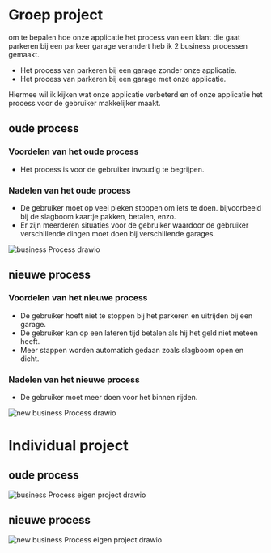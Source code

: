 # Groep project

om te bepalen hoe onze applicatie het process van een klant die gaat parkeren bij een parkeer garage verandert heb ik 2 business processen gemaakt.
- Het process van parkeren bij een garage zonder onze applicatie.
- Het process van parkeren bij een garage met onze applicatie.

Hiermee wil ik kijken wat onze applicatie verbeterd en of onze applicatie het process voor de gebruiker makkelijker maakt.

## oude process

### Voordelen van het oude process
- Het process is voor de gebruiker invoudig te begrijpen.

### Nadelen van het oude process
- De gebruiker moet op veel pleken stoppen om iets te doen. bijvoorbeeld bij de slagboom kaartje pakken, betalen, enzo.
- Er zijn meerderen situaties voor de gebruiker waardoor de gebruiker verschillende dingen moet doen bij verschillende garages.

![business Process drawio](https://user-images.githubusercontent.com/39116329/205603143-1c3f9a07-71df-4372-8de7-4b060a0b5577.png)

## nieuwe process

### Voordelen van het nieuwe process
- De gebruiker hoeft niet te stoppen bij het parkeren en uitrijden bij een garage.
- De gebruiker kan op een lateren tijd betalen als hij het geld niet meteen heeft.
- Meer stappen worden automatich gedaan zoals slagboom open en dicht.

### Nadelen van het nieuwe process
- De gebruiker moet meer doen voor het binnen rijden.

![new business Process drawio](https://user-images.githubusercontent.com/39116329/205615952-83c5e04b-28af-48de-8858-602f3023153a.png)

# Individual project

## oude process
![business Process eigen project drawio](https://user-images.githubusercontent.com/39116329/205640611-44437b70-e132-4dfc-bd12-f975f0123a49.png)

## nieuwe process
![new business Process eigen project drawio](https://user-images.githubusercontent.com/39116329/205641698-ace05f72-ead8-4fd6-aef1-2523104aec67.png)
